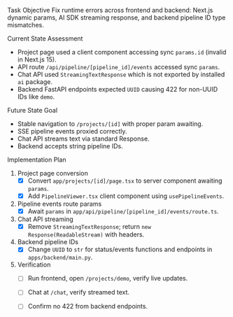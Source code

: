 Task Objective
Fix runtime errors across frontend and backend: Next.js dynamic params, AI SDK streaming response, and backend pipeline ID type mismatches.

Current State Assessment
- Project page used a client component accessing sync `params.id` (invalid in Next.js 15).
- API route `/api/pipeline/[pipeline_id]/events` accessed sync `params`.
- Chat API used `StreamingTextResponse` which is not exported by installed `ai` package.
- Backend FastAPI endpoints expected `UUID` causing 422 for non-UUID IDs like `demo`.

Future State Goal
- Stable navigation to `/projects/[id]` with proper param awaiting.
- SSE pipeline events proxied correctly.
- Chat API streams text via standard Response.
- Backend accepts string pipeline IDs.

Implementation Plan
1. Project page conversion
   - [x] Convert `app/projects/[id]/page.tsx` to server component awaiting `params`.
   - [x] Add `PipelineViewer.tsx` client component using `usePipelineEvents`.
2. Pipeline events route params
   - [x] Await `params` in `app/api/pipeline/[pipeline_id]/events/route.ts`.
3. Chat API streaming
   - [x] Remove `StreamingTextResponse`; return `new Response(ReadableStream)` with headers.
4. Backend pipeline IDs
   - [x] Change `UUID` to `str` for status/events functions and endpoints in `apps/backend/main.py`.
5. Verification
   - [ ] Run frontend, open `/projects/demo`, verify live updates.
   - [ ] Chat at `/chat`, verify streamed text.
   - [ ] Confirm no 422 from backend endpoints.


